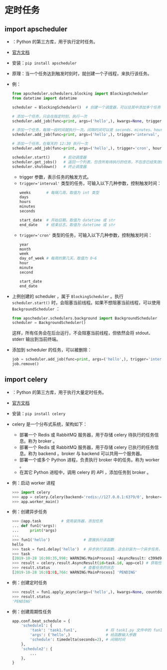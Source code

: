 # 定时任务

## import apscheduler

- ：Python 的第三方库，用于执行定时任务。
- [官方文档](https://apscheduler.readthedocs.io/en/3.x/userguide.html)
- 安装：`pip install apscheduler`
- 原理：当一个任务达到触发时刻时，就创建一个子线程，来执行该任务。

- 例：
  ```py
  from apscheduler.schedulers.blocking import BlockingScheduler
  from datetime import datetime

  scheduler = BlockingScheduler()  # 创建一个调度器，可以往其中添加多个任务

  # 添加一个任务，只会在指定时刻，执行一次
  scheduler.add_job(func=print, args=('hello',), kwargs=None, trigger='date', next_run_time=datetime(2020, 10, 1, 0, 0, 0))

  # 添加一个任务，每隔一段时间就执行一次。间隔时间可以是 seconds、minutes、hours 等单位
  scheduler.add_job(func=print, args=('hello',), trigger='interval', seconds=3)

  # 添加一个任务，在每天的 12:30 执行一次
  scheduler.add_job(func=print, args=('hello',), trigger='cron', hour=12, minute=30)

  scheduler.start()      # 启动调度器
  scheduler.get_jobs()   # 返回一个列表，包含所有待执行的任务，不包含已经失效的任务
  scheduler.shutdown()   # 终止调度器
  ```
  - trigger 参数，表示任务的触发方式。
  - `trigger='interval'` 类型的任务，可输入以下几种参数，控制触发时间：
    ```py
    weeks       # 每隔几周。取值为 int 类型
    days
    hours
    minutes
    seconds

    start_date  # 开始日期。取值为 datetime 或 str
    end_date    # 结束日志。取值为 datetime 或 str
    ```
  - `trigger='cron'` 类型的任务，可输入以下几种参数，控制触发时间：
    ```py
    year
    month
    week
    day_of_week # 每周的第几天，取值为 0~6
    hour
    minute
    second

    start_date
    end_date
    ```

- 上例创建的 scheduler ，属于 `BlockingScheduler` 。执行 `scheduler.start()` 时，会阻塞当前线程。如果不想阻塞当前线程，可以使用 `BackgroundScheduler` ：
  ```py
  from apscheduler.schedulers.background import BackgroundScheduler
  scheduler = BackgroundScheduler()
  ```
  这样，所有任务会在后台运行，不会阻塞当前线程，但依然会将 stdout、stderr 输出到当前终端。

- 添加到 scheduler 的任务，可以被删除：
  ```py
  job = scheduler.add_job(func=print, args=('hello',), trigger='interval', seconds=3)
  job.remove()
  ```

## import celery

- ：Python 的第三方库，用于执行大量定时任务。
- [官方文档](https://docs.celeryq.dev/en/stable/getting-started/index.html)
- 安装：`pip install celery`

- celery 是一个分布式系统，架构如下：
  - 部署一个 Redis 或 RabbitMQ 服务器，用于存储 celery 待执行的任务信息。称为 broker 。
  - 部署一个 Redis 或 RabbitMQ 服务器，用于存储 celery 已执行的任务信息。称为 backend 。broker 与 backend 可以共用一个服务器。
  - 部署一个或多个 Python 进程，负责执行 broker 中的任务。称为 worker 。
  - 在其它 Python 进程中，调用 celery 的 API ，添加任务到 broker 。

- 例：启动 worker 进程
  ```py
  >>> import celery
  >>> app = celery.Celery(backend='redis://127.0.0.1:6379/0', broker='redis://127.0.0.1:6379/0')
  >>> app.worker_main()
  ```

- 例：创建异步任务
  ```py
  >>> @app.task         # 使用装饰器，添加任务
  ... def fun1(*args):
  ...     print(*args)
  ...
  >>> fun1('hello')               # 直接执行该函数
  hello
  >>> task = fun1.delay('hello')  # 异步执行该函数。这会封装为一个异步任务，发送到 broker
  >>> task
  [2019-10-28 16:00:35,998: WARNING/MainProcess] <AsyncResult: c399d950-c16e-4912-8d19-624393abf1ef>
  >>> result = celery.result.AsyncResult(id=task.id, app=cel) # 获取任务的执行结果
  >>> result.status               # 查看任务的状态
  [2019-10-28 16:01:01,766: WARNING/MainProcess] 'PENDING'
  ```

- 例：创建定时任务
  ```py
  >>> result = fun1.apply_async(args=('hello',), kwargs=None, countdown=10)
  >>> result.status
  'PENDING'
  ```

- 例：创建周期性任务
  ```py
  app.conf.beat_schedule = {
      'schedule1': {
          'task': 'task1.fun1',             # 将 task1.py 文件中的 fun1() 函数，添加成为一个任务
          'args': ('hello',)                # 给函数输入参数
          'schedule': timedelta(seconds=2), # 间隔时间
      },
      'schedule2': {
          ...
      },
  }
  ```
